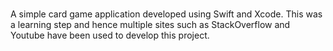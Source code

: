 # 
A simple card game application developed using Swift and Xcode. This was a learning step and hence multiple sites such as StackOverflow and Youtube have been used to develop this project.
